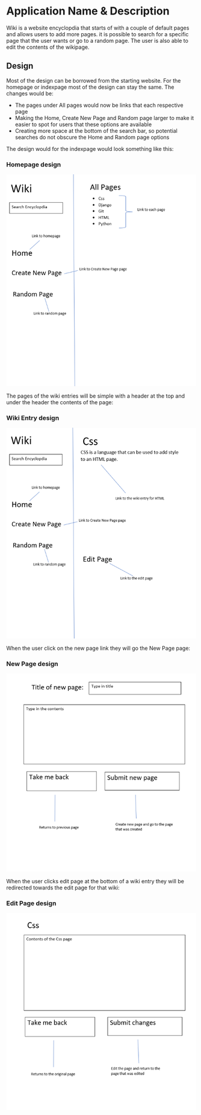 # Application Name & Description

Wiki is a website encyclopdia that starts of with a couple of default pages and allows users to add more pages.
it is possible to search for a specific page that the user wants or go to a random page.
The user is also able to edit the contents of the wikipage.


## Design

Most of the design can be borrowed from the starting website.
For the homepage or indexpage most of the design can stay the same.
The changes would be:
- The pages under All pages would now be links that each respective page
- Making the Home, Create New Page and Random page larger to make it easier to spot for users that these options are available
- Creating more space at the bottom of the search bar, so potential searches do not obscure the Home and Random page options

The design would for the indexpage would look something like this:
### Homepage design
![homepage](images/homepage.png)

The pages of the wiki entries will be simple with a header at the top and under the header the contents of the page:
### Wiki Entry design
![entrypage](images/wiki_entry.png)

When the user click on the new page link they will go the New Page page:
### New Page design
![newpage](images/new_page.png)

When the user clicks edit page at the bottom of a wiki entry they will be redirected towards the edit page for that wiki:
### Edit Page design
![edit_page](images/edit_page.png)








